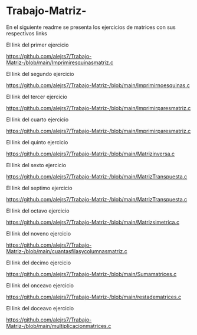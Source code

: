 # Trabajo-Matriz-
En el siguiente readme se presenta los ejercicios de matrices con sus respectivos links

El link del primer ejercicio

https://github.com/alejrs7/Trabajo-Matriz-/blob/main/Imprimiresquinasmatriz.c

El link del segundo ejercicio

https://github.com/alejrs7/Trabajo-Matriz-/blob/main/Imprimirnoesquinas.c

El link del tercer ejercicio

https://github.com/alejrs7/Trabajo-Matriz-/blob/main/Imprimirparesmatriz.c

El link del cuarto ejercicio

https://github.com/alejrs7/Trabajo-Matriz-/blob/main/Imprimirparesmatriz.c

El link del quinto ejercicio

https://github.com/alejrs7/Trabajo-Matriz-/blob/main/Matrizinversa.c

El link del sexto ejercicio 

https://github.com/alejrs7/Trabajo-Matriz-/blob/main/MatrizTranspuesta.c

El link del septimo ejercicio 

https://github.com/alejrs7/Trabajo-Matriz-/blob/main/MatrizTranspuesta.c

El link del octavo ejercicio 

https://github.com/alejrs7/Trabajo-Matriz-/blob/main/Matrizsimetrica.c

El link del noveno ejercicio

https://github.com/alejrs7/Trabajo-Matriz-/blob/main/cuantasfilasycolumnasmatriz.c

El link del decimo ejercicio

https://github.com/alejrs7/Trabajo-Matriz-/blob/main/Sumamatrices.c

El link del onceavo ejercicio

https://github.com/alejrs7/Trabajo-Matriz-/blob/main/restadematrices.c

El link del doceavo ejercicio

https://github.com/alejrs7/Trabajo-Matriz-/blob/main/multiplicacionmatrices.c
